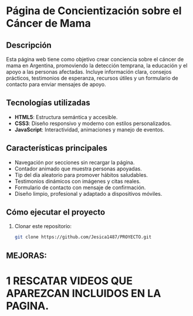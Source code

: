 # Página de Concientización sobre el Cáncer de Mama

## Descripción

Esta página web tiene como objetivo crear conciencia sobre el cáncer de mama en Argentina, promoviendo la detección temprana, la educación y el apoyo a las personas afectadas. Incluye información clara, consejos prácticos, testimonios de esperanza, recursos útiles y un formulario de contacto para enviar mensajes de apoyo.

## Tecnologías utilizadas

- **HTML5**: Estructura semántica y accesible.
- **CSS3**: Diseño responsivo y moderno con estilos personalizados.
- **JavaScript**: Interactividad, animaciones y manejo de eventos.

## Características principales

- Navegación por secciones sin recargar la página.
- Contador animado que muestra personas apoyadas.
- Tip del día aleatorio para promover hábitos saludables.
- Testimonios dinámicos con imágenes y citas reales.
- Formulario de contacto con mensaje de confirmación.
- Diseño limpio, profesional y adaptado a dispositivos móviles.

## Cómo ejecutar el proyecto

1. Clonar este repositorio:
   ```bash
   git clone https://github.com/Jesica1487/PROYECTO.git

## MEJORAS:
# 1 RESCATAR VIDEOS QUE APAREZCAN INCLUIDOS EN LA PAGINA.
